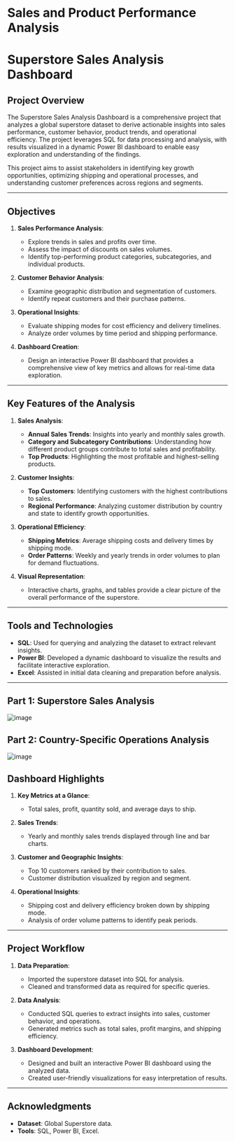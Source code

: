 #  Sales and Product Performance Analysis 

# Superstore Sales Analysis Dashboard

## Project Overview
The Superstore Sales Analysis Dashboard is a comprehensive project that analyzes a global superstore dataset to derive actionable insights into sales performance, customer behavior, product trends, and operational efficiency. The project leverages SQL for data processing and analysis, with results visualized in a dynamic Power BI dashboard to enable easy exploration and understanding of the findings.

This project aims to assist stakeholders in identifying key growth opportunities, optimizing shipping and operational processes, and understanding customer preferences across regions and segments.

---

## Objectives

1. **Sales Performance Analysis**:
   - Explore trends in sales and profits over time.
   - Assess the impact of discounts on sales volumes.
   - Identify top-performing product categories, subcategories, and individual products.

2. **Customer Behavior Analysis**:
   - Examine geographic distribution and segmentation of customers.
   - Identify repeat customers and their purchase patterns.

3. **Operational Insights**:
   - Evaluate shipping modes for cost efficiency and delivery timelines.
   - Analyze order volumes by time period and shipping performance.

4. **Dashboard Creation**:
   - Design an interactive Power BI dashboard that provides a comprehensive view of key metrics and allows for real-time data exploration.

---

## Key Features of the Analysis

1. **Sales Analysis**:
   - **Annual Sales Trends**: Insights into yearly and monthly sales growth.
   - **Category and Subcategory Contributions**: Understanding how different product groups contribute to total sales and profitability.
   - **Top Products**: Highlighting the most profitable and highest-selling products.

2. **Customer Insights**:
   - **Top Customers**: Identifying customers with the highest contributions to sales.
   - **Regional Performance**: Analyzing customer distribution by country and state to identify growth opportunities.

3. **Operational Efficiency**:
   - **Shipping Metrics**: Average shipping costs and delivery times by shipping mode.
   - **Order Patterns**: Weekly and yearly trends in order volumes to plan for demand fluctuations.

4. **Visual Representation**:
   - Interactive charts, graphs, and tables provide a clear picture of the overall performance of the superstore.

---

## Tools and Technologies

- **SQL**: Used for querying and analyzing the dataset to extract relevant insights.
- **Power BI**: Developed a dynamic dashboard to visualize the results and facilitate interactive exploration.
- **Excel**: Assisted in initial data cleaning and preparation before analysis.

---
## Part 1: Superstore Sales Analysis 
![image](https://github.com/user-attachments/assets/8449eb68-fa70-4a4c-8f4c-69c643009a81)


## Part 2: Country-Specific Operations Analysis

![image](https://github.com/user-attachments/assets/b44dd499-98a8-4481-a87a-d32b6e31f4c8)

## Dashboard Highlights

1. **Key Metrics at a Glance**:
   - Total sales, profit, quantity sold, and average days to ship.

2. **Sales Trends**:
   - Yearly and monthly sales trends displayed through line and bar charts.

3. **Customer and Geographic Insights**:
   - Top 10 customers ranked by their contribution to sales.
   - Customer distribution visualized by region and segment.

4. **Operational Insights**:
   - Shipping cost and delivery efficiency broken down by shipping mode.
   - Analysis of order volume patterns to identify peak periods.

---

## Project Workflow

1. **Data Preparation**:
   - Imported the superstore dataset into SQL for analysis.
   - Cleaned and transformed data as required for specific queries.

2. **Data Analysis**:
   - Conducted SQL queries to extract insights into sales, customer behavior, and operations.
   - Generated metrics such as total sales, profit margins, and shipping efficiency.

3. **Dashboard Development**:
   - Designed and built an interactive Power BI dashboard using the analyzed data.
   - Created user-friendly visualizations for easy interpretation of results.

---


## Acknowledgments

- **Dataset**: Global Superstore data.
- **Tools**: SQL, Power BI, Excel.







